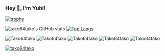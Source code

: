 ### Hey 👋, I'm Yuhi!
[![trophy](https://github-profile-trophy.vercel.app/?username=Tako64tako&row=2&column=4&theme=tokyonight)](https://github.com/ryo-ma/github-profile-trophy)

![tako64tako's GitHub stats](https://github-readme-stats.vercel.app/api?username=Tako64tako&show_icons=true&theme=tokyonight&count_private=true)
[![Top Langs](https://github-readme-stats.vercel.app/api/top-langs/?username=Tako64tako&hide=html,JavaScript,jupyter%20notebook,css,scss&layout=compact&theme=tokyonight)](https://github.com/anuraghazra/github-readme-stats)

![Tako64tako](https://github-profile-summary-cards.vercel.app/api/cards/profile-details?username=Tako64tako&theme=tokyonight)
![Tako64tako](https://github-profile-summary-cards.vercel.app/api/cards/repos-per-language?username=Tako64tako&hide=html,JavaScript,jupyter%20notebook,css,scss&layout=compact&theme=tokyonight)
![Tako64tako](https://github-profile-summary-cards.vercel.app/api/cards/most-commit-language?username=Tako64tako&hide=html,JavaScript,jupyter%20notebook,css,scss&layout=compact&theme=tokyonight)
![Tako64tako](https://github-profile-summary-cards.vercel.app/api/cards/stats?username=Tako64tako&theme=tokyonight)
![Tako64tako](https://github-profile-summary-cards.vercel.app/api/cards/productive-time?username=Tako64tako&theme=tokyonight)


 <a href="https://twitter.com/tako64tako" target="blank"><img src="https://img.shields.io/twitter/follow/tako64tako?logo=twitter&style=for-the-badge" alt="tako64tako" /></a> 
</p>



<!--
**Tako64tako/Tako64tako** is a ✨ _special_ ✨ repository because its `README.md` (this file) appears on your GitHub profile.

Here are some ideas to get you started:

- 🔭 I’m currently working on ...
- 🌱 I’m currently learning ...
- 👯 I’m looking to collaborate on ...
- 🤔 I’m looking for help with ...
- 💬 Ask me about ...
- 📫 How to reach me: ...
- 😄 Pronouns: ...
- ⚡ Fun fact: ...
-->
